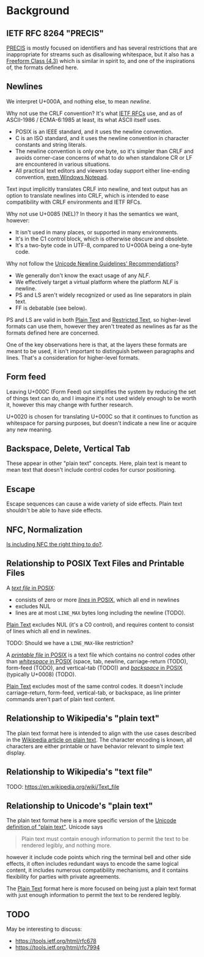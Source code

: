 # Background

## IETF RFC 8264 "PRECIS"

[PRECIS] is mostly focused on identifiers and has several restrictions that
are inappropriate for streams such as disallowing whitespace, but it also
has a [Freeform Class (4.3)] which is similar in spirit to, and one of the
inspirations of, the formats defined here.

[PRECIS]: https://tools.ietf.org/html/rfc8264
[Freeform Class (4.3)]: https://tools.ietf.org/html/rfc8264#section-4.3

## Newlines

We interpret U+000A, and nothing else, to mean *newline*.

Why not use the CRLF convention? It's what [IETF RFCs] use, and as of
ASCII-1986 / ECMA-6:1985 at least, its what ASCII itself uses.
 - POSIX is an IEEE standard, and it uses the newline convention.
 - C is an ISO standard, and it uses the newline convention in character
   constants and string literals.
 - The newline convention is only one byte, so it's simpler than CRLF and
   avoids corner-case concerns of what to do when standalone CR or LF are
   encountered in various situations.
 - All practical text editors and viewers today support either line-ending
   convention, [even Windows Notepad].

Text input implicitly translates CRLF into newline, and text output has an
option to translate newlines into CRLF, which is intended to ease
compatibility with CRLF environments and IETF RFCs.

Why not use U+0085 (NEL)? In theory it has the semantics we want, however:
 - It isn't used in many places, or supported in many environments.
 - It's in the C1 control block, which is otherwise obscure and obsolete.
 - It's a two-byte code in UTF-8, compared to U+000A being a one-byte code.

Why not follow the [Unicode Newline Guidelines' Recommendations]?
 - We generally don't know the exact usage of any *NLF*.
 - We effectively target a virtual platform where the platform *NLF* is newline.
 - PS and LS aren't widely recognized or used as line separators in plain text.
 - FF is debatable (see below).

PS and LS are valid in both [Plain Text] and [Restricted Text], so higher-level
formats can use them, however they aren't treated as newlines as far as the
formats defined here are concerned.

One of the key observations here is that, at the layers these formats are
meant to be used, it isn't important to distinguish between paragraphs
and lines. That's a consideration for higher-level formats.

[Unicode Newline Guidelines' Recommendations]: https://www.unicode.org/standard/reports/tr13/tr13-5.html#Recommendations
[IETF RFCs]: https://www.rfc-editor.org/old/EOLstory.txt
[even Windows Notepad]: https://devblogs.microsoft.com/commandline/extended-eol-in-notepad/
[Unicode Newline Guidelines' Recommendations]: https://www.unicode.org/standard/reports/tr13/tr13-5.html#Recommendations

## Form feed

Leaving U+000C (Form Feed) out simplifies the system by reducing the set of
things text can do, and I imagine it's not used widely enough to be worth
it, however this may change with further research.

U+0020 is chosen for translating U+000C so that it continues to function as
whitespace for parsing purposes, but doesn't indicate a new line or acquire any
new meaning.

## Backspace, Delete, Vertical Tab

These appear in other "plain text" concepts. Here, plain text is meant
to mean text that doesn't include control codes for cursor positioning.

## Escape

Escape sequences can cause a wide variety of side effects. Plain text
shouldn't be able to have side effects.

## NFC, Normalization

[Is including NFC the right thing to do?](nfc.md).

## Relationship to POSIX Text Files and Printable Files

A [*text file* in POSIX]:
 - consists of zero or more [*lines* in POSIX], which all end in newlines
 - excludes NUL
 - lines are at most `LINE_MAX` bytes long including the newline (TODO).

[Plain Text] excludes NUL (it's a C0 control), and requires content to
consist of lines which all end in newlines.

TODO: Should we have a `LINE_MAX`-like restriction?

A [*printable file* in POSIX] is a text file which contains no control
codes other than [*whitespace* in POSIX] (space, tab, newline, carriage-return (TODO),
form-feed (TODO), and vertical-tab (TODO)) and [*backspace* in POSIX] (typically U+0008) (TODO).

[Plain Text] excludes most of the same control codes. It doesn't include
carriage-return, form-feed, vertical-tab, or backspace, as line printer
commands aren't part of plain text content.

[*printable file* in POSIX]: https://pubs.opengroup.org/onlinepubs/9699919799/basedefs/V1_chap03.html#tag_03_288
[*text file* in POSIX]: https://pubs.opengroup.org/onlinepubs/9699919799/basedefs/V1_chap03.html#tag_03_403
[*lines* in POSIX]: https://pubs.opengroup.org/onlinepubs/9699919799/basedefs/V1_chap03.html#tag_03_206
[*whitespace* in POSIX]: https://pubs.opengroup.org/onlinepubs/9699919799/basedefs/V1_chap03.html#tag_03_442
[*backspace* in POSIX]: https://pubs.opengroup.org/onlinepubs/9699919799/basedefs/V1_chap03.html#tag_03_38
[Plain Text]: plain-text.md
[Restricted Text]: restricted-text.md

## Relationship to Wikipedia's "plain text"

The plain text format here is intended to align with the use cases
described in the [Wikipedia article on plain text]. The character encoding is
known, all characters are either printable or have behavior relevant to
simple text display.

[Wikipedia article on plain text]: https://en.wikipedia.org/wiki/Plain_text

## Relationship to Wikipedia's "text file"

TODO: https://en.wikipedia.org/wiki/Text_file

## Relationship to Unicode's "plain text"

The plain text format here is a more specific version of the
[Unicode definition of "plain text"]. Unicode says

> Plain text must contain enough information to permit the text
> to be rendered legibly, and nothing more.

however it include code points which ring the terminal bell and other
side effects, it often includes redundant ways to encode the same
logical content, it includes numerous compatibility mechanisms, and
it contains flexibility for parties with private agreements.

The [Plain Text] format here is more focused on being just a plain text
format with just enough information to permit the text to be rendered
legibly.

[Unicode definition of "plain text"]: https://www.unicode.org/versions/Unicode13.0.0/ch02.pdf#G642

## TODO

May be interesting to discuss:
 - https://tools.ietf.org/html/rfc678
 - https://tools.ietf.org/html/rfc7994
